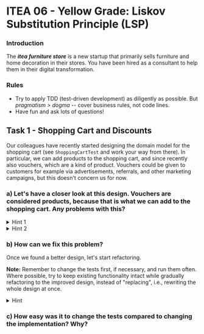 # ITEA 06 - Yellow Grade: Liskov Substitution Principle (LSP)

### Introduction

The ***itea furniture store*** is a new startup that primarily sells furniture and
home decoration in their stores. You have been hired as a consultant to help
them in their digital transformation.

### Rules

* Try to apply TDD (test-driven development) as diligently as possible. But *pragmatism > dogma* -- cover business rules, not code lines.
* Have fun and ask lots of questions!

## Task 1 - Shopping Cart and Discounts

Our colleagues have recently started designing the domain model for the shopping  cart (see
`ShoppingCartTest` and work your way from there). In particular, we can add products to the
shopping cart, and since recently also vouchers, which are a kind of product. Vouchers could
be given to customers for example via advertisements, referrals, and other marketing campaigns,
but this doesn't concern us for now.

### a) Let's have a closer look at this design. Vouchers are considered products, because that is what we can add to the shopping cart. Any problems with this?

<details>
<summary>Hint 1</summary>
Vouchers are not actually products that the customers can order, even though they might add them
to the shopping cart, so the code does not really match the domain. But that is only the
second-biggest problem. What do we do with the products once they are added to the shopping cart,
and what do we do with the vouchers?
</details>

<details>
<summary>Hint 2</summary>
The problem is that vouchers are not used like products. They only extend `Product` so that
they can be added to the shopping cart, but the shopping cart has to check at runtime whether
it is a voucher, because vouchers have neither a product ID nor a price. Instead, they have
a discount amount or percentage, which the products do not have.
</details>

### b) How can we fix this problem?

Once we found a better design, let's start refactoring.

**Note:** Remember to change the tests first, if necessary, and run them often. Where possible, try to
keep existing functionality intact while gradually refactoring to the improved design, instead of
"replacing", i.e., rewriting the whole design at once.

<details>
<summary>Hint</summary>
Here is one suggested solution:<br/>
Instead of treating vouchers as products just so we can add them to the shopping cart, we
can simply allow adding vouchers in addition to products (e.g., `addProduct(productId)` and
`addVoucher(voucher)`). That way we can still have the shopping cart determine the total price
for us with a simple API that encapsulates most of the details, but we can avoid this type
hierarchy where the caller needs to know about the specific subtypes.
</details>

### c) How easy was it to change the tests compared to changing the implementation? Why?
